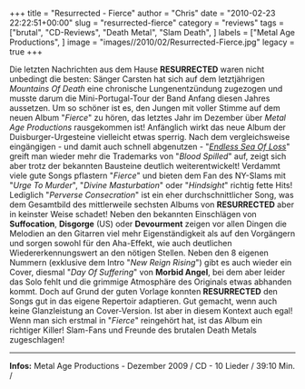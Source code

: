 +++
title = "Resurrected - Fierce"
author = "Chris"
date = "2010-02-23 22:22:51+00:00"
slug = "resurrected-fierce"
category = "reviews"
tags = ["brutal", "CD-Reviews", "Death Metal", "Slam Death", ]
labels = ["Metal Age Productions", ]
image = "images//2010/02/Resurrected-Fierce.jpg"
legacy = true
+++

Die letzten Nachrichten aus dem Hause **RESURRECTED** waren nicht unbedingt die besten: Sänger Carsten hat sich auf dem letztjährigen _Mountains Of Death_ eine chronische Lungenentzündung zugezogen und musste darum die Mini-Portugal-Tour der Band Anfang diesen Jahres aussetzen.
Um so schöner ist es, den Jungen mit voller Stimme auf dem neuen Album "_Fierce_" zu hören, das letztes Jahr im Dezember über _Metal Age Productions_ rausgekommen ist!
Anfänglich wirkt das neue Album der Duisburger-Urgesteine vielleicht etwas sperrig. Nach dem vergleichsweise eingängigen - und damit auch schnell abgenutzen - "<a href="http://necroslaughter.de/2008/10/resurrected-endless-sea-of-loss/">_Endless Sea Of Loss_</a>" greift man wieder mehr die Trademarks von "_Blood Spilled_" auf, zeigt sich aber trotz der bekannten Bausteine deutlich weiterentwickelt! Verdammt viele gute Songs pflastern "_Fierce_" und bieten dem Fan des NY-Slams mit "_Urge To Murder_", "_Divine Masturbation_" oder "_Hindsight_" richtig fette Hits! Lediglich "_Perverse Consecration_" ist ein eher durchschnittlicher Song, was dem Gesamtbild des mittlerweile sechsten Albums von **RESURRECTED** aber in keinster Weise schadet! Neben den bekannten Einschlägen von **Suffocation**, **Disgorge** (US) oder **Devourment** zeigen vor allen Dingen die Melodien an den Gitarren viel mehr Eigenständigkeit als auf den Vorgängern und sorgen sowohl für den Aha-Effekt, wie auch deutlichen Wiedererkennungswert an den nötigen Stellen. Neben den 8 eigenen Nummern (exklusive dem Intro "_New Reign Rising_") gibt es auch wieder ein Cover, diesmal "_Day Of Suffering_" von **Morbid Angel**, bei dem aber leider das Solo fehlt und die grimmige Atmosphäre des Originals etwas abhanden kommt. Doch auf Grund der guten Vorlage konnten **RESURRECTED** den Songs gut in das eigene Repertoir adaptieren. Gut gemacht, wenn auch keine Glanzleistung an Cover-Version. Ist aber in diesem Kontext auch egal!
Wenn man sich erstmal in "_Fierce_" reingehört hat, ist das Album ein richtiger Killer! Slam-Fans und Freunde des brutalen Death Metals zugeschlagen!





---
**Infos:**
Metal Age Productions - Dezember 2009 / 
CD - 10 Lieder / 39:10 Min. / 
